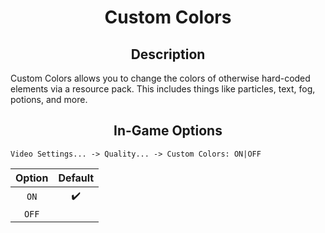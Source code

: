 
<div align="center">
<h1>Custom Colors</h1>
</div>

<div align="center">
    <h2>Description</h2>
</div>

Custom Colors allows you to change the colors of otherwise hard-coded elements via a resource pack. This includes things like particles, text, fog, potions, and more.

<div align="center">
    <h2>In-Game Options</h2>
</div>

```
Video Settings... -> Quality... -> Custom Colors: ON|OFF
```

| Option | Default |
| :---: | :---: |
| `ON` | ✔️ |
| `OFF` |  |
